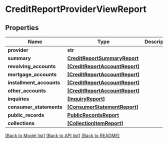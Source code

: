 # CreditReportProviderViewReport


## Properties
Name | Type | Description | Notes
------------ | ------------- | ------------- | -------------
**provider** | **str** |  | [optional] 
**summary** | [**CreditReportSummaryReport**](CreditReportSummaryReport.md) |  | [optional] 
**revolving_accounts** | [**[CreditReportAccountReport]**](CreditReportAccountReport.md) |  | [optional] 
**mortgage_accounts** | [**[CreditReportAccountReport]**](CreditReportAccountReport.md) |  | [optional] 
**installment_accounts** | [**[CreditReportAccountReport]**](CreditReportAccountReport.md) |  | [optional] 
**other_accounts** | [**[CreditReportAccountReport]**](CreditReportAccountReport.md) |  | [optional] 
**inquiries** | [**[InquiryReport]**](InquiryReport.md) |  | [optional] 
**consumer_statements** | [**[ConsumerStatementReport]**](ConsumerStatementReport.md) |  | [optional] 
**public_records** | [**PublicRecordsReport**](PublicRecordsReport.md) |  | [optional] 
**collections** | [**[CollectionItemReport]**](CollectionItemReport.md) |  | [optional] 

[[Back to Model list]](../README.md#documentation-for-models) [[Back to API list]](../README.md#documentation-for-api-endpoints) [[Back to README]](../README.md)


